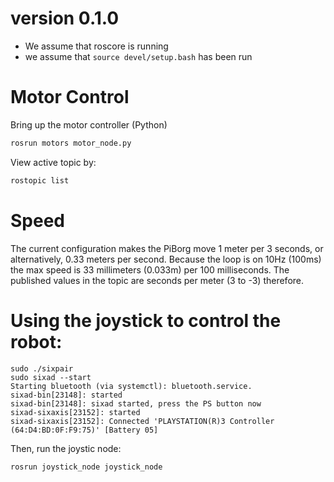 # version 0.1.0
* We assume that roscore is running
* we assume that `source devel/setup.bash` has been run

# Motor Control

Bring up the motor controller (Python)

```bash
rosrun motors motor_node.py
```

View active topic by:

```bash
rostopic list
```

# Speed

The current configuration makes the PiBorg move 1 meter per 3 seconds,
or alternatively, 0.33 meters per second.
Because the loop is on 10Hz (100ms) the max speed is 33 millimeters (0.033m) per 100 milliseconds.
The published values in the topic are seconds per meter (3 to -3) therefore.

# Using the joystick to control the robot:

```
sudo ./sixpair
sudo sixad --start
Starting bluetooth (via systemctl): bluetooth.service.
sixad-bin[23148]: started
sixad-bin[23148]: sixad started, press the PS button now
sixad-sixaxis[23152]: started
sixad-sixaxis[23152]: Connected 'PLAYSTATION(R)3 Controller (64:D4:BD:0F:F9:75)' [Battery 05]
```

Then, run the joystic node:

```bash
rosrun joystick_node joystick_node
```


